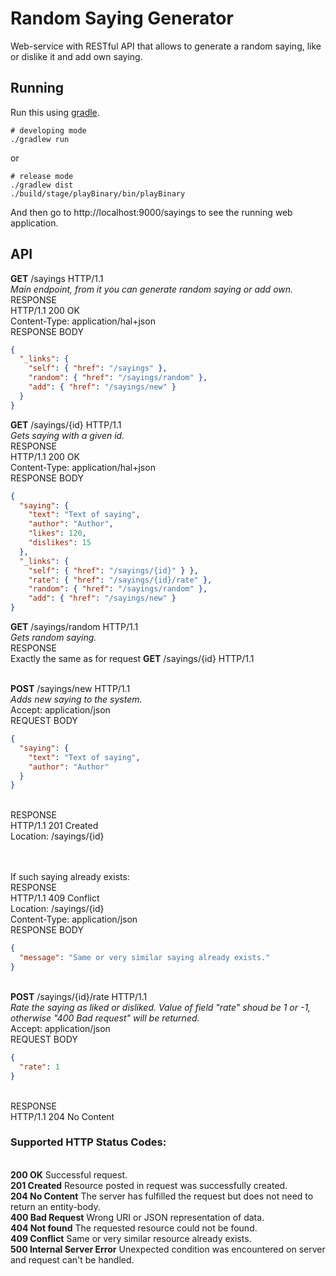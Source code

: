 # Random Saying Generator
Web-service with RESTful API that allows to generate a random saying, like or dislike it and add own saying.

## Running

Run this using [gradle](https://gradle.org/).
```
# developing mode
./gradlew run
```
or
```
# release mode
./gradlew dist
./build/stage/playBinary/bin/playBinary
```

And then go to http://localhost:9000/sayings to see the running web application.

## API
**GET**   /sayings   HTTP/1.1 
<br/>*Main endpoint, from it you can generate random saying or add own.*
<br/>RESPONSE
<br/>HTTP/1.1 200 OK
<br/>Content-Type: application/hal+json
<br/>RESPONSE BODY
```json
{
  "_links": {
    "self": { "href": "/sayings" },
    "random": { "href": "/sayings/random" },
    "add": { "href": "/sayings/new" }
  }
}
```


**GET**   /sayings/{id}   HTTP/1.1
<br/>*Gets saying with a given id.*
<br/>RESPONSE
<br/>HTTP/1.1 200 OK
<br/>Content-Type: application/hal+json
<br/>RESPONSE BODY
```json
{
  "saying": {
    "text": "Text of saying",
    "author": "Author",
    "likes": 120,
    "dislikes": 15
  },
  "_links": {
    "self": { "href": "/sayings/{id}" } },
    "rate": { "href": "/sayings/{id}/rate" },
    "random": { "href": "/sayings/random" },
    "add": { "href": "/sayings/new" }
}
```


**GET**   /sayings/random   HTTP/1.1
<br/>*Gets random saying.*
<br/>RESPONSE
<br/>Exactly the same as for request **GET**   /sayings/{id}   HTTP/1.1


<br/>**POST**  /sayings/new    HTTP/1.1
<br/>*Adds new saying to the system.*
<br/>Accept: application/json
<br/>REQUEST BODY
```json
{
  "saying": {
    "text": "Text of saying",
    "author": "Author"
  }
}
```
<br/>RESPONSE
<br/>HTTP/1.1 201 Created
<br/>Location: /sayings/{id}

<br/><br/>If such saying already exists:
<br/>RESPONSE
<br/>HTTP/1.1 409 Conflict
<br/>Location: /sayings/{id}
<br/>Content-Type: application/json
<br/>RESPONSE BODY
```json
{
  "message": "Same or very similar saying already exists."
}
```


<br/>**POST**  /sayings/{id}/rate    HTTP/1.1
<br/>*Rate the saying as liked or disliked.
Value of field "rate" shoud be 1 or -1, otherwise "400 Bad request" will be returned.*
<br/>Accept: application/json
<br/>REQUEST BODY
```json
{
  "rate": 1
}
```
<br/>RESPONSE
<br/>HTTP/1.1 204 No Content


### Supported HTTP Status Codes:
<br/>**200 OK** Successful request.
<br/>**201 Created** Resource posted in request was successfully created.
<br/>**204 No Content** The server has fulfilled the request but does not need to return an entity-body.
<br/>**400 Bad Request** Wrong URI or JSON representation of data.
<br/>**404 Not found** The requested resource could not be found.
<br/>**409 Conflict** Same or very similar resource already exists.
<br/>**500 Internal Server Error** Unexpected condition was encountered on server and request can't be handled.

